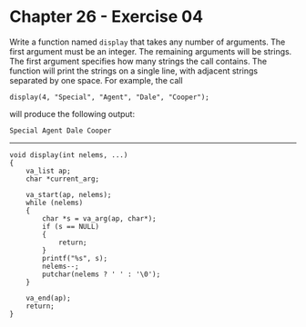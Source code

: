 # Chapter 26 - Exercise 04

Write a function named `display` that takes any number of arguments. The first argument must be an integer. The remaining arguments will be strings. The first argument specifies how many strings the call contains. The function will print the strings on a single line, with adjacent strings separated by one space.  For example, the call  

```
display(4, "Special", "Agent", "Dale", "Cooper"); 
```

will produce the following output: 

```
Special Agent Dale Cooper
```

---

```
void display(int nelems, ...)
{
    va_list ap;
    char *current_arg;

    va_start(ap, nelems);
    while (nelems)
    {
        char *s = va_arg(ap, char*);
        if (s == NULL)
        {
            return;
        }
        printf("%s", s);
        nelems--;
        putchar(nelems ? ' ' : '\0');
    } 

    va_end(ap);
    return;
}
```
